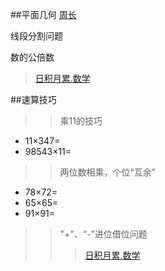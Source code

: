 ##平面几何
 [周长]()

线段分割问题


数的公倍数

> [日积月累.数学](/chapter1/maths.md#b)

##速算技巧

>>乘11的技巧
* 11×347=
* 98543×11=

>>两位数相乘，个位“互余”
* 78×72=
* 65×65=
* 91×91=

>> "+"、“-”进位借位问题
>>>[日积月累.数学](/chapter1/maths.md#a)






